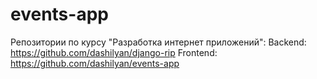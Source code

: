 # events-app
Репозитории по курсу "Разработка интернет приложений":
Backend: https://github.com/dashilyan/django-rip
Frontend: https://github.com/dashilyan/events-app
